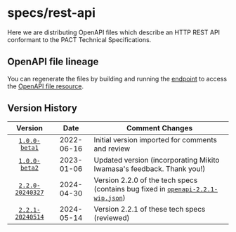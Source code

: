 # specs/rest-api

Here we are distributing OpenAPI files which describe an HTTP REST API conformant to the PACT Technical Specifications.

## OpenAPI file lineage

You can regenerate the files by building and running the [endpoint](../../endpoint) to access the [OpenAPI file resource](../../endpoint/README.md#endpoints).

## Version History

|                  Version                  |    Date    | Comment Changes                                  |
| :---------------------------------------: | :--------: | ------------------------------------------------ |
| [`1.0.0-beta1`](openapi-1.0.0-beta1.json) | 2022-06-16 | Initial version imported for comments and review |
| [`1.0.0-beta2`](openapi-1.0.0-beta2.json) | 2023-01-06 | Updated version (incorporating Mikito Iwamasa's feedback. Thank you!) |
| [`2.2.0-20240327`](openapi-2.2.0.json) | 2024-04-30 | Version 2.2.0 of the tech specs (contains bug fixed in [`openapi-2.2.1-wip.json`](openapi-2.2.1-wip.json)) |
| [`2.2.1-20240514`](openapi-2.2.1-wip.json) | 2024-05-14 | Version 2.2.1 of these tech specs (reviewed) |
